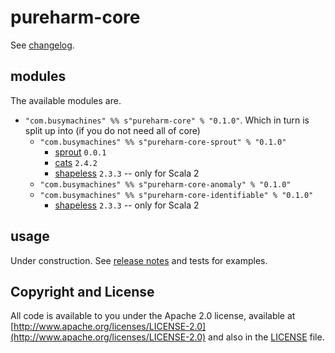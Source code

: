# pureharm-core

See [changelog](./CHANGELOG.md).

## modules

The available modules are.

- `"com.busymachines" %% s"pureharm-core" % "0.1.0"`. Which in turn is split up into (if you do not need all of core)
    - `"com.busymachines" %% s"pureharm-core-sprout" % "0.1.0"`
        - [sprout](https://github.com/lorandszakacs/sprout/releases) `0.0.1`
        - [cats](https://github.com/typelevel/cats/releases) `2.4.2`
        - [shapeless](https://github.com/milessabin/shapeless/releases) `2.3.3` -- only for Scala 2
    - `"com.busymachines" %% s"pureharm-core-anomaly" % "0.1.0"`
    - `"com.busymachines" %% s"pureharm-core-identifiable" % "0.1.0"`
        - [shapeless](https://github.com/milessabin/shapeless/releases) `2.3.3` -- only for Scala 2

## usage

Under construction. See [release notes](https://github.com/busymachines/pureharm/releases) and tests for examples.

## Copyright and License

All code is available to you under the Apache 2.0 license, available
at [http://www.apache.org/licenses/LICENSE-2.0](http://www.apache.org/licenses/LICENSE-2.0) and also in
the [LICENSE](./LICENSE) file.
